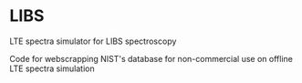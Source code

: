 # LIBS
LTE spectra simulator for LIBS spectroscopy

Code for webscrapping NIST's database for non-commercial use on offline LTE spectra simulation
